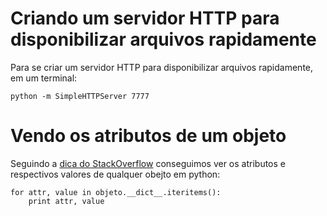 # Criando um servidor HTTP para disponibilizar arquivos rapidamente

Para se criar um servidor HTTP para disponibilizar arquivos rapidamente, em um terminal:

    python -m SimpleHTTPServer 7777

# Vendo os atributos de um objeto

Seguindo a [dica do StackOverflow](http://stackoverflow.com/questions/25150955/python-iterating-through-object-attributes) conseguimos ver os atributos e respectivos valores de qualquer obejto em python:

    for attr, value in objeto.__dict__.iteritems():
        print attr, value

